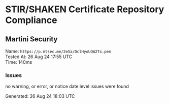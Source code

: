 # STIR/SHAKEN Certificate Repository Compliance

## Martini Security

Name: `https://p.mtsec.me/2e5a/OclHyoUQA2Tx.pem`\
Tested At: 26 Aug 24 17:55 UTC\
Time: 140ms

### Issues

no warning, or error, or notice date level issues were found

Generated: 26 Aug 24 18:03 UTC